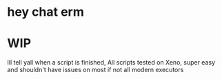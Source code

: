 # hey chat erm
# WIP
Ill tell yall when a script is finished, All scripts tested on Xeno, super easy and shouldn't have issues on most if not all modern executors
